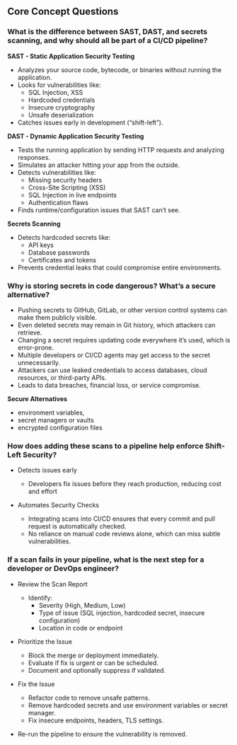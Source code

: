 ## Core Concept Questions

### What is the difference between SAST, DAST, and secrets scanning, and why should all be part of a CI/CD pipeline?

**SAST - Static Application Security Testing**
- Analyzes your source code, bytecode, or binaries without running the application.
- Looks for vulnerabilities like:
  - SQL Injection, XSS
  - Hardcoded credentials
  - Insecure cryptography
  - Unsafe deserialization
- Catches issues early in development (“shift-left”).

**DAST - Dynamic Application Security Testing**
- Tests the running application by sending HTTP requests and analyzing responses.
- Simulates an attacker hitting your app from the outside.
- Detects vulnerabilities like:
  - Missing security headers
  - Cross-Site Scripting (XSS)
  - SQL Injection in live endpoints
  - Authentication flaws
- Finds runtime/configuration issues that SAST can’t see.

**Secrets Scanning**
- Detects hardcoded secrets like:
  - API keys
  - Database passwords
  - Certificates and tokens
- Prevents credential leaks that could compromise entire environments.

### Why is storing secrets in code dangerous? What’s a secure alternative?

- Pushing secrets to GitHub, GitLab, or other version control systems can make them publicly visible.
- Even deleted secrets may remain in Git history, which attackers can retrieve.
- Changing a secret requires updating code everywhere it’s used, which is error-prone.
- Multiple developers or CI/CD agents may get access to the secret unnecessarily.
- Attackers can use leaked credentials to access databases, cloud resources, or third-party APIs.
- Leads to data breaches, financial loss, or service compromise.

**Secure Alternatives**
- environment variables,
- secret managers or vaults
- encrypted configuration files

### How does adding these scans to a pipeline help enforce Shift-Left Security?
- Detects issues early
  - Developers fix issues before they reach production, reducing cost and effort

- Automates Security Checks
  - Integrating scans into CI/CD ensures that every commit and pull request is automatically checked.
  - No reliance on manual code reviews alone, which can miss subtle vulnerabilities.

### If a scan fails in your pipeline, what is the next step for a developer or DevOps engineer?
- Review the Scan Report
  - Identify:
    - Severity (High, Medium, Low)
    - Type of issue (SQL injection, hardcoded secret, insecure configuration)
    - Location in code or endpoint

- Prioritize the Issue
  - Block the merge or deployment immediately.
  - Evaluate if fix is urgent or can be scheduled.
  - Document and optionally suppress if validated.

- Fix the Issue
  - Refactor code to remove unsafe patterns.
  - Remove hardcoded secrets and use environment variables or secret manager.
  - Fix insecure endpoints, headers, TLS settings.

- Re-run the pipeline to ensure the vulnerability is removed.